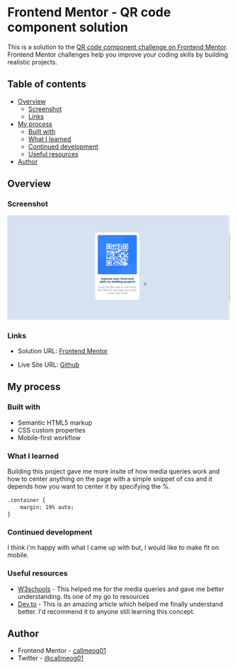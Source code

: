 # Frontend Mentor - QR code component solution

This is a solution to the [QR code component challenge on Frontend Mentor](https://www.frontendmentor.io/challenges/qr-code-component-iux_sIO_H). Frontend Mentor challenges help you improve your coding skills by building realistic projects. 

## Table of contents

- [Overview](#overview)
  - [Screenshot](#screenshot)
  - [Links](#links)
- [My process](#my-process)
  - [Built with](#built-with)
  - [What I learned](#what-i-learned)
  - [Continued development](#continued-development)
  - [Useful resources](#useful-resources)
- [Author](#author)

## Overview

### Screenshot

![](images/qr-code.png)

### Links

- Solution URL: 
[Frontend Mentor](https://your-solution-url.com)

- Live Site URL: 
[Github](https://callmeog01.github.io/qr-code-component/)

## My process

### Built with

- Semantic HTML5 markup
- CSS custom properties
- Mobile-first workflow

### What I learned

Building this project gave me more insite of how media queries work and how to center anything on the page with a simple snippet of css and it depends how you want to center it by specifying the %.

```
.container {
    margin: 19% auto;
}
```

### Continued development

I think i'm happy with what I came up with but, I would like to make fit on mobile.

### Useful resources

- [W3schools](https://www.w3schools.com/css/css3_mediaqueries_ex.asp) - This helped me for the media queries and gave me better understanding. Its one of my go to resources
- [Dev.to](https://devdocs.io/css/media_queries) - This is an amazing article which helped me finally understand better. I'd recommend it to anyone still learning this concept.

## Author

- Frontend Mentor - [callmeog01](https://www.frontendmentor.io/profile/yourusername)
- Twitter - [@callmeog01](https://www.twitter.com/yourusername)